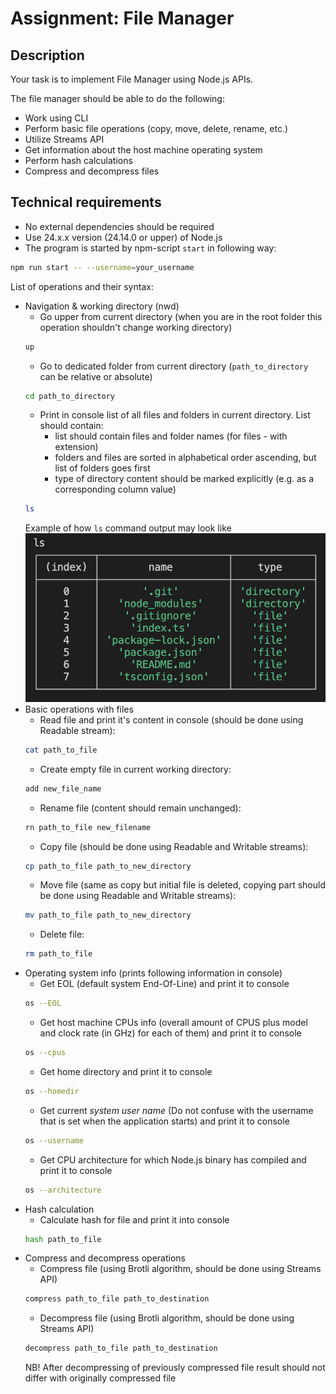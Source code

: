 # Assignment: File Manager

## Description

Your task is to implement File Manager using Node.js APIs.

The file manager should be able to do the following:

- Work using CLI
- Perform basic file operations (copy, move, delete, rename, etc.)
- Utilize Streams API
- Get information about the host machine operating system
- Perform hash calculations
- Compress and decompress files

## Technical requirements

- No external dependencies should be required
- Use 24.x.x version (24.14.0 or upper) of Node.js
- The program is started by npm-script `start` in following way:

```bash
npm run start -- --username=your_username
```

List of operations and their syntax:

- Navigation & working directory (nwd)
  - Go upper from current directory (when you are in the root folder this operation shouldn't change working directory)
  ```bash
  up
  ```
  - Go to dedicated folder from current directory (`path_to_directory` can be relative or absolute)
  ```bash
  cd path_to_directory
  ```
  - Print in console list of all files and folders in current directory. List should contain:
    - list should contain files and folder names (for files - with extension)
    - folders and files are sorted in alphabetical order ascending, but list of folders goes first
    - type of directory content should be marked explicitly (e.g. as a corresponding column value)
  ```bash
  ls
  ```
  Example of how `ls` command output may look like  
   ![ls output example](./ls-example.png)
- Basic operations with files
  - Read file and print it's content in console (should be done using Readable stream):
  ```bash
  cat path_to_file
  ```
  - Create empty file in current working directory:
  ```bash
  add new_file_name
  ```
  - Rename file (content should remain unchanged):
  ```bash
  rn path_to_file new_filename
  ```
  - Copy file (should be done using Readable and Writable streams):
  ```bash
  cp path_to_file path_to_new_directory
  ```
  - Move file (same as copy but initial file is deleted, copying part should be done using Readable and Writable streams):
  ```bash
  mv path_to_file path_to_new_directory
  ```
  - Delete file:
  ```bash
  rm path_to_file
  ```
- Operating system info (prints following information in console)
  - Get EOL (default system End-Of-Line) and print it to console
  ```bash
  os --EOL
  ```
  - Get host machine CPUs info (overall amount of CPUS plus model and clock rate (in GHz) for each of them) and print it to console
  ```bash
  os --cpus
  ```
  - Get home directory and print it to console
  ```bash
  os --homedir
  ```
  - Get current _system user name_ (Do not confuse with the username that is set when the application starts) and print it to console
  ```bash
  os --username
  ```
  - Get CPU architecture for which Node.js binary has compiled and print it to console
  ```bash
  os --architecture
  ```
- Hash calculation
  - Calculate hash for file and print it into console
  ```bash
  hash path_to_file
  ```
- Compress and decompress operations
  - Compress file (using Brotli algorithm, should be done using Streams API)
  ```bash
  compress path_to_file path_to_destination
  ```
  - Decompress file (using Brotli algorithm, should be done using Streams API)
  ```bash
  decompress path_to_file path_to_destination
  ```
  NB! After decompressing of previously compressed file result should not differ with originally compressed file
